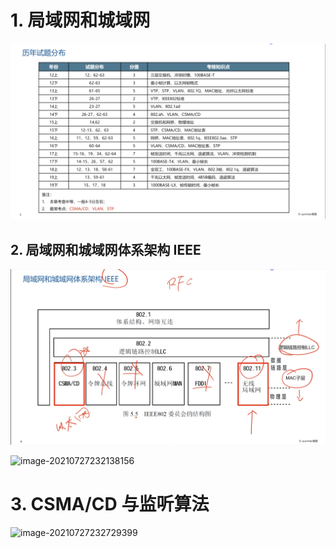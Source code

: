 # 1. 局域网和城域网



![image-20210727231432311](./img/image-20210727231432311.png)



## 2. 局域网和城域网体系架构 IEEE

![image-20210727232023661](./img/image-20210727232023661.png)



![image-20210727232138156](./img/image-20210727232138156.png)



# 3. CSMA/CD 与监听算法



![image-20210727232729399](/Users/zjp/Projects/blogs/网络工程师/img/image-20210727232729399.png)




